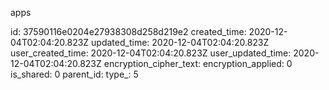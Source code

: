 apps

id: 37590116e0204e27938308d258d219e2
created_time: 2020-12-04T02:04:20.823Z
updated_time: 2020-12-04T02:04:20.823Z
user_created_time: 2020-12-04T02:04:20.823Z
user_updated_time: 2020-12-04T02:04:20.823Z
encryption_cipher_text: 
encryption_applied: 0
is_shared: 0
parent_id: 
type_: 5